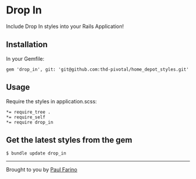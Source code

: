 # Drop In

Include Drop In styles into your Rails Application!

## Installation

In your Gemfile:
```
gem 'drop_in', git: 'git@github.com:thd-pivotal/home_depot_styles.git'
```

## Usage

Require the styles in application.scss:

```
*= require_tree .
*= require_self
*= require drop_in
```

## Get the latest styles from the gem

```
$ bundle update drop_in
```
-------------
Brought to you by [Paul Farino](https://github.com/paulfarino)